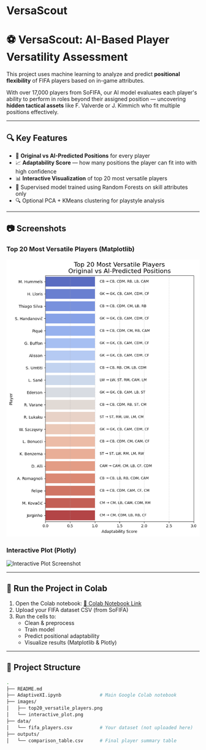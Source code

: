 # VersaScout
# ⚽ VersaScout: AI-Based Player Versatility Assessment

This project uses machine learning to analyze and predict **positional flexibility** of FIFA players based on in-game attributes.

With over 17,000 players from SoFIFA, our AI model evaluates each player's ability to perform in roles beyond their assigned position — uncovering **hidden tactical assets** like F. Valverde or J. Kimmich who fit multiple positions effectively.

---

## 🔍 Key Features

- 🎯 **Original vs AI-Predicted Positions** for every player
- 📈 **Adaptability Score** — how many positions the player can fit into with high confidence
- 📊 **Interactive Visualization** of top 20 most versatile players
- 🧠 Supervised model trained using Random Forests on skill attributes only
- 🔍 Optional PCA + KMeans clustering for playstyle analysis

---

## 📷 Screenshots

### Top 20 Most Versatile Players (Matplotlib)

![Top 20 Versatile Players](images/Top_20_Adapt.png)

### Interactive Plot (Plotly)

![Interactive Plot Screenshot](images/notes.png)

---

## 🚀 Run the Project in Colab

1. Open the Colab notebook: [📎 Colab Notebook Link](#)
2. Upload your FIFA dataset CSV (from SoFIFA)
3. Run the cells to:
   - Clean & preprocess
   - Train model
   - Predict positional adaptability
   - Visualize results (Matplotlib & Plotly)

---

## 📁 Project Structure

```bash
.
├── README.md
├── AdaptiveXI.ipynb              # Main Google Colab notebook
├── images/
│   ├── top20_versatile_players.png
│   └── interactive_plot.png
├── data/
│   └── fifa_players.csv          # Your dataset (not uploaded here)
├── outputs/
│   └── comparison_table.csv      # Final player summary table
